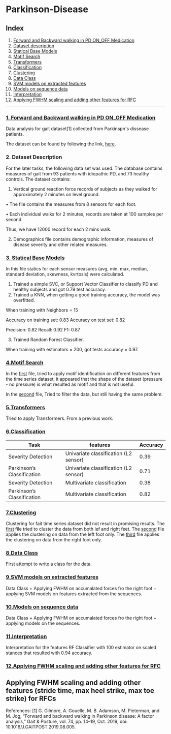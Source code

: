 # Parkinson-Disease

## Index
1. [Forward and Backward walking in PD ON_OFF Medication](#1-forward-and-backward-walking-in-pd-on_off-medication)
2. [Dataset description](#2-dataset-description)
3. [Statical Base Models](#3-Statical-Base-Models)
4. [Motif Search](#4motif-search)
5. [Transformers](#5transformers)
6. [Classification](#6classification)
7. [Clustering](#7clustering)
8. [Data Class](#8data-class)
9. [SVM models on extracted features](#9SVM-models-on-extracted-features)
10. [Models on sequence data](#10models-on-sequence-data)
11. [Interpretation](#11interpretation)
12. [Applying FWHM scaling and adding other features for RFC](#12applying-fwhm-scaling-and-adding-other-features-for-rfc)
----

### [1. Forward and Backward walking in PD ON_OFF Medication](https://github.com/Nemat-Allah-Aloush/Parkinson-Disease/tree/main/Forward%20and%20Backward%20walking%20in%20PD%20ON_OFF%20Medication)  
Data analysis for gait dataset[1] collected from Parkinspn's dissease patients.

The dataset can be found by following the link, [here](https://data.mendeley.com/datasets/7t658vpdhj/1/files/27c3a522-8baa-4ffd-8547-5f3b4ca240f6).

### 2. Dataset Description

For the later tasks, the following data set was used.
The database contains measures of gait from 93 patients with idiopathic PD, and 73 healthy controls.
The dataset contains:
1. Vertical ground reaction force records of subjects as they walked for approximately 2 minutes
on level ground.

  • The file contains the measures from 8 sensors for each foot.

  • Each individual walks for 2 minutes, records are taken at 100 samples per second.

  Thus, we have 12000 record for each 2 mins walk.

2. Demographics file contains demographic information, measures of disease severity and other
related measures.

### [3. Statical Base Models](https://github.com/Nemat-Allah-Aloush/Parkinson-Disease/blob/main/Statical%20base%20models.ipynb)

In this file statics for each sensor measures (avg, min, max, median, standard deviation, skewness, kvrtosis) were calculated.
1. Trained a simple SVC, or Support Vector Classifier to classify PD and healthy subjects and got 0.79 test accuracy.
2. Trained a KNN, when getting a good training accuracy, the model was overfitted.

When training with Neighbors = 15

Accuracy on training set: 0.83 Accuracy on test set: 0.82

Precision: 0.82 Recall: 0.92 F1: 0.87

3. Trained Random Forest Classifier.

When training with estimators = 200, got tests accuracy = 0.97.

### [4.Motif Search](https://github.com/Nemat-Allah-Aloush/Parkinson-Disease/tree/main/Motif%20Search)

In the [first](https://github.com/Nemat-Allah-Aloush/Parkinson-Disease/blob/main/Motif%20Search/Motif_Search.ipynb) file, tried to apply motif identification on different features from the time series dataset, it appeared that the shape of the dataset (pressure - no pressure) is what resulted as motif and that is not useful.

In the [second](https://github.com/Nemat-Allah-Aloush/Parkinson-Disease/blob/main/Motif%20Search/Motif_Search_with_filtering.ipynb) file, Tried to filter the data, but still having the same problem.

### [5.Transformers](https://github.com/Nemat-Allah-Aloush/Parkinson-Disease/blob/main/Transformers.ipynb)
 
 Tried to apply Transformers. From a previous work.
 
### [6.Classification](https://github.com/Nemat-Allah-Aloush/Parkinson-Disease/blob/main/Classification.ipynb)

| Task                       | features                               | Accuracy      |
| -------------              | -------------                          | ------------- |
| Severity Detection         | Univariate classification (L2 sensor)  | 0.39          |
| Parkinson’s Classification | Univariate classification (L2 sensor)  | 0.71          |
| Severity Detection         | Multivariate classification            | 0.38          |
| Parkinson’s Classification | Multivariate classification            | 0.82          |

### [7.Clustering](https://github.com/Nemat-Allah-Aloush/Parkinson-Disease/tree/main/Clustering)

Clustering for fait time series dataset did not result in promising results. 
The [first](https://github.com/Nemat-Allah-Aloush/Parkinson-Disease/blob/main/Clustering/Clustering_PD_VGF_Gait_Stances.ipynb) file tried to cluster the data from both lef and right feet. The [second](https://github.com/Nemat-Allah-Aloush/Parkinson-Disease/blob/main/Clustering/Clustering_left_stances.ipynb) file applies the clustering on data from the left foot only. The [third](https://github.com/Nemat-Allah-Aloush/Parkinson-Disease/blob/main/Clustering/Clustering_right_stances.ipynb) file applies the clustering on data from the right foot only.

### [8.Data Class](https://github.com/Nemat-Allah-Aloush/Parkinson-Disease/blob/main/Reading_Data.ipynb)
First attempt to write a class for the data.

### [9.SVM models on extracted features](https://github.com/Nemat-Allah-Aloush/Parkinson-Disease/blob/main/SVM%20models_%20extracted%20features.ipynb)

Data Class + Applying FWHM on accumalated forces fro the right foot + applying SVM models on features extracted from the sequences.


### [10.Models on sequence data](https://github.com/Nemat-Allah-Aloush/Parkinson-Disease/blob/main/Models_Sequences_data.ipynb)

Data Class + Applying FWHM on accumalated forces fro the right foot + applying models on the sequences.

### [11.Interpretation](https://github.com/Nemat-Allah-Aloush/Parkinson-Disease/blob/main/Interpretation.ipynb)
Interpretation for the features RF Classifier with 100 estimator on scaled stances that resulted with 0.94 accuracy.

### [12.Applying FWHM scaling and adding other features for RFC](https://github.com/Nemat-Allah-Aloush/Parkinson-Disease/blob/main/fwhm_scaling_RFC.ipynb)
Applying FWHM scaling and adding other features (stride time, max heel strike, max toe strike) for RFCs
----
References:
[1] G. Gilmore, A. Gouelle, M. B. Adamson, M. Pieterman, and M. Jog, “Forward and backward walking in Parkinson disease: A factor analysis,” Gait & Posture, vol. 74, pp. 14–19, Oct. 2019, doi: 10.1016/J.GAITPOST.2019.08.005.
